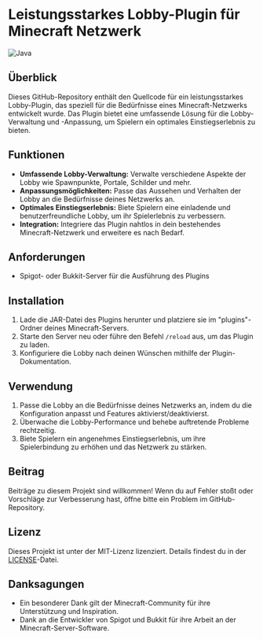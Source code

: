 # Leistungsstarkes Lobby-Plugin für Minecraft Netzwerk

![Java](https://img.shields.io/badge/Java-Programmierung-black?style=for-the-badge&logo=java)

## Überblick

Dieses GitHub-Repository enthält den Quellcode für ein leistungsstarkes Lobby-Plugin, das speziell für die Bedürfnisse eines Minecraft-Netzwerks entwickelt wurde. Das Plugin bietet eine umfassende Lösung für die Lobby-Verwaltung und -Anpassung, um Spielern ein optimales Einstiegserlebnis zu bieten.

## Funktionen

- **Umfassende Lobby-Verwaltung:** Verwalte verschiedene Aspekte der Lobby wie Spawnpunkte, Portale, Schilder und mehr.
- **Anpassungsmöglichkeiten:** Passe das Aussehen und Verhalten der Lobby an die Bedürfnisse deines Netzwerks an.
- **Optimales Einstiegserlebnis:** Biete Spielern eine einladende und benutzerfreundliche Lobby, um ihr Spielerlebnis zu verbessern.
- **Integration:** Integriere das Plugin nahtlos in dein bestehendes Minecraft-Netzwerk und erweitere es nach Bedarf.

## Anforderungen

- Spigot- oder Bukkit-Server für die Ausführung des Plugins

## Installation

1. Lade die JAR-Datei des Plugins herunter und platziere sie im "plugins"-Ordner deines Minecraft-Servers.
2. Starte den Server neu oder führe den Befehl `/reload` aus, um das Plugin zu laden.
3. Konfiguriere die Lobby nach deinen Wünschen mithilfe der Plugin-Dokumentation.

## Verwendung

1. Passe die Lobby an die Bedürfnisse deines Netzwerks an, indem du die Konfiguration anpasst und Features aktivierst/deaktivierst.
2. Überwache die Lobby-Performance und behebe auftretende Probleme rechtzeitig.
3. Biete Spielern ein angenehmes Einstiegserlebnis, um ihre Spielerbindung zu erhöhen und das Netzwerk zu stärken.

## Beitrag

Beiträge zu diesem Projekt sind willkommen! Wenn du auf Fehler stoßt oder Vorschläge zur Verbesserung hast, öffne bitte ein Problem im GitHub-Repository.

## Lizenz

Dieses Projekt ist unter der MIT-Lizenz lizenziert. Details findest du in der [LICENSE](LICENSE)-Datei.

## Danksagungen

- Ein besonderer Dank gilt der Minecraft-Community für ihre Unterstützung und Inspiration.
- Dank an die Entwickler von Spigot und Bukkit für ihre Arbeit an der Minecraft-Server-Software.